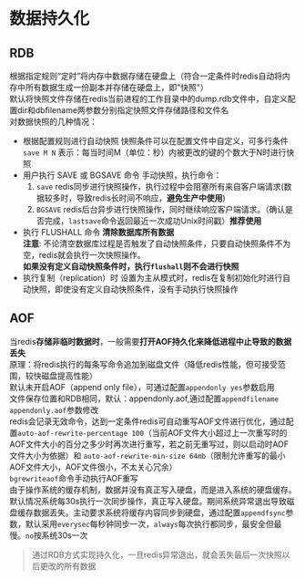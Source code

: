 # 数据持久化

RDB
-----
根据指定规则“定时”将内存中数据存储在硬盘上（符合一定条件时redis自动将内存中所有数据生成一份副本并存储在硬盘上，即"快照"）<br>
默认将快照文件存储在redis当前进程的工作目录中的dump.rdb文件中，自定义配置dir和dbfilename两参数分别指定快照文件存储路径和文件名<br>
对数据快照的几种情况：
* 根据配置规则进行自动快照
  快照条件可以在配置文件中自定义，可多行条件`save M N` 表示：每当时间M（单位：秒）内被更改的键的个数大于N时进行快照
* 用户执行 SAVE 或 BGSAVE 命令
  手动快照，执行命令：
  1. `save` redis同步进行快照操作，执行过程中会阻塞所有来自客户端请求(数据较多时，导致redis长时间不响应，**避免生产中使用**)
  2. `BGSAVE` redis后台异步进行快照操作，同时继续响应客户端请求。（确认是否完成，`lastsave`命令返回最近一次成功Unix时间戳）**推荐使用**
* 执行 FLUSHALL 命令
  **清除数据库所有数据**<br>
  **注意**:
  不论清空数据库过程是否触发了自动快照条件，只要自动快照条件不为空，redis就会执行一次快照操作。<br>
  **如果没有定义自动快照条件时，执行`flushall`则不会进行快照**
* 执行复制（replication）时
  设置为主从模式时，redis在复制初始化时进行自动快照，即使没有定义自动快照条件，没有手动执行快照操作

AOF
-----
当redis**存储非临时数据时**，一般需要**打开AOF持久化来降低进程中止导致的数据丢失**<br>
原理：将redis执行的每条写命令追加到磁盘文件（降低redis性能，但可接受范围，较快磁盘提高性能）<br>
默认未开启AOF（append only file），可通过配置`appendonly yes`参数启用<br>
文件保存位置和RDB相同，默认：appendonly.aof,通过配置`appendfilename appendonly.aof`参数修改<br>
redis会记录无效命令，达到一定条件redis可自动重写AOF文件进行优化，通过配置`auto-aof-rewrite-percentage 100`（当前AOF文件大小超过上一次重写时的AOF文件大小的百分之多少时再次进行重写，若之前无重写过，则以启动时AOF文件大小为依据）和
`auto-aof-rewrite-min-size 64mb`（限制允许重写的最小AOF文件大小，AOF文件很小，不太关心冗余）<br>
`bgrewriteaof`命令手动执行AOF重写<br>
由于操作系统的缓存机制，数据并没有真正写入硬盘，而是进入系统的硬盘缓存。默认情况系统每30s执行一次同步操作，真正写入硬盘。期间系统异常退出导致磁盘缓存数据丢失。主动要求系统将缓存内容同步到硬盘，通过配置`appendfsync`参数，默认采用`everysec`每秒钟同步一次，`always`每次执行都同步，最安全但最慢。`no`按系统30s一次

> 通过RDB方式实现持久化，一旦redis异常退出，就会丢失最后一次快照以后更改的所有数据
